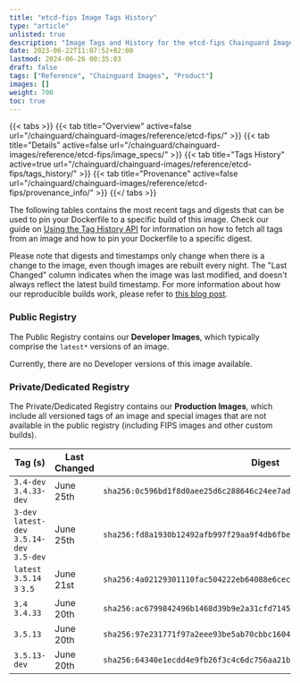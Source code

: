```yaml
---
title: "etcd-fips Image Tags History"
type: "article"
unlisted: true
description: "Image Tags and History for the etcd-fips Chainguard Image"
date: 2023-06-22T11:07:52+02:00
lastmod: 2024-06-26 00:35:03
draft: false
tags: ["Reference", "Chainguard Images", "Product"]
images: []
weight: 700
toc: true
---
```


{{< tabs >}}
{{< tab title="Overview" active=false url="/chainguard/chainguard-images/reference/etcd-fips/" >}}
{{< tab title="Details" active=false url="/chainguard/chainguard-images/reference/etcd-fips/image_specs/" >}}
{{< tab title="Tags History" active=true url="/chainguard/chainguard-images/reference/etcd-fips/tags_history/" >}}
{{< tab title="Provenance" active=false url="/chainguard/chainguard-images/reference/etcd-fips/provenance_info/" >}}
{{</ tabs >}}

The following tables contains the most recent tags and digests that can be used to pin your Dockerfile to a specific build of this image. Check our guide on [Using the Tag History API](/chainguard/chainguard-images/using-the-tag-history-api/) for information on how to fetch all tags from an image and how to pin your Dockerfile to a specific digest.

Please note that digests and timestamps only change when there is a change to the image, even though images are rebuilt every night. The "Last Changed" column indicates when the image was last modified, and doesn't always reflect the latest build timestamp. For more information about how our reproducible builds work, please refer to [this blog post](https://www.chainguard.dev/unchained/reproducing-chainguards-reproducible-image-builds).

### Public Registry
The Public Registry contains our **Developer Images**, which typically comprise the `latest*` versions of an image.

Currently, there are no Developer versions of this image available.

### Private/Dedicated Registry
The Private/Dedicated Registry contains our **Production Images**, which include all versioned tags of an image and special images that are not available in the public registry (including FIPS images and other custom builds).

| Tag (s)                                      | Last Changed | Digest                                                                    |
|----------------------------------------------|--------------|---------------------------------------------------------------------------|
|  `3.4-dev` `3.4.33-dev`                      | June 25th    | `sha256:0c596bd1f8d0aee25d6c288646c24ee7ad756de6ff0ad9172ba25f238b03831f` |
|  `3-dev` `latest-dev` `3.5.14-dev` `3.5-dev` | June 25th    | `sha256:fd8a1930b12492afb997f29aa9f4db6fbe9b0015e4c57d88b243ce386d2c0c92` |
|  `latest` `3.5.14` `3` `3.5`                 | June 21st    | `sha256:4a02129301110fac504222eb64088e6ceccc2569ecdeb2689e5b19a1f79a3095` |
|  `3.4` `3.4.33`                              | June 20th    | `sha256:ac6799842496b1468d39b9e2a31cfd714583015de88ecb6cea679e40e4a6977f` |
|  `3.5.13`                                    | June 20th    | `sha256:97e231771f97a2eee93be5ab70cbbc16046ee90e46327bdcdff29521550e0130` |
|  `3.5.13-dev`                                | June 20th    | `sha256:64340e1ecdd4e9fb26f3c4c6dc756aa21b72152a63e176be72a8a786cd8e0b0d` |

